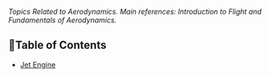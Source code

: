 *Topics Related to Aerodynamics. Main references: Introduction to Flight and Fundamentals of Aerodynamics.*

## 🚀Table of Contents 
- [Jet Engine](./Jet%20Engine.md)
